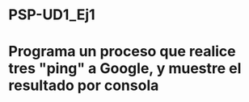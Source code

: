 # PSP-UD1_Ej1
# Programa un proceso que realice tres "ping" a Google, y muestre el resultado por consola

